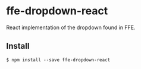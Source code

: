 # ffe-dropdown-react

React implementation of the dropdown found in FFE.

## Install

```
$ npm install --save ffe-dropdown-react
```
